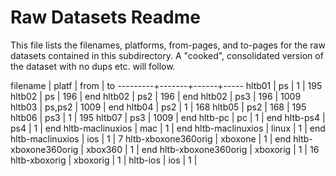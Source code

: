 # Raw Datasets Readme

This file lists the filenames, platforms, from-pages, and to-pages
for the raw datasets contained in this subdirectory. A "cooked",
consolidated version of the dataset with no dups etc. will follow.

filename | platf | from | to
---------+-------+------+-----
hltb01   | ps    | 1    | 195
hltb02   | ps    | 196  | end
hltb02   | ps2   | 196  | end
hltb02   | ps3   | 196  | 1009
hltb03   | ps,ps2 | 1009 | end
hltb04   | ps2   | 1    | 168
hltb05   | ps2   | 168  | 195
hltb06   | ps3   | 1    | 195
hltb07   | ps3   | 1009 | end
hltb-pc  | pc    | 1    | end
hltb-ps4 | ps4   | 1    | end
hltb-maclinuxios | mac | 1  | end
hltb-maclinuxios | linux | 1 | end
hltb-maclinuxios | ios  | 1  | 7
hltb-xboxone360orig | xboxone | 1 | end
hltb-xboxone360orig | xbox360 | 1 | end
hltb-xboxone360orig | xboxorig | 1 | 16
hltb-xboxorig | xboxorig | 1 |
hltb-ios | ios | 1 | 


